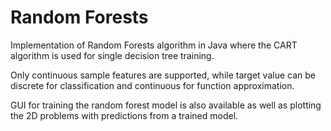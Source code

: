 # Random Forests

Implementation of Random Forests algorithm in Java where the CART algorithm is used for single decision tree training.

Only continuous sample features are supported, while target value can be discrete for classification and continuous for function approximation.

GUI for training the random forest model is also available as well as plotting the 2D problems with predictions from a trained model.
